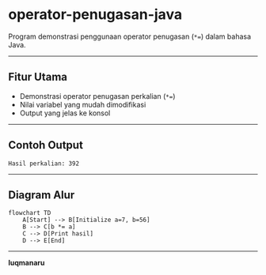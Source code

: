 # operator-penugasan-java
Program demonstrasi penggunaan operator penugasan (`*=`) dalam bahasa Java.

---

## Fitur Utama
- Demonstrasi operator penugasan perkalian (`*=`)
- Nilai variabel yang mudah dimodifikasi
- Output yang jelas ke konsol

---

## Contoh Output
```
Hasil perkalian: 392
```

---

## Diagram Alur
```
flowchart TD
    A[Start] --> B[Initialize a=7, b=56]
    B --> C[b *= a]
    C --> D[Print hasil]
    D --> E[End]
```

---

**luqmanaru**
